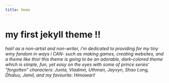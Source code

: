 ```yaml
---
title: Home
---
```


# my first jekyll theme !!

*haii! as a non-artist and non-writer, i'm dedicated to providing for my tiny winy fandom in ways i CAN- such as making games, creating websites, and a theme like this! this theme is going to be an adorable, dark-colored theme which is simple, fun, yet easy on the eyes with some of prince series' "forgotten" characters: Junta, Vladimir, Uthman, Jayvyn, Shao Long, Dhaluu, Jamil, and my favourite: Himawari!*